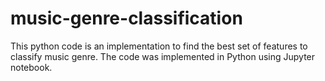 # music-genre-classification
This python code is an implementation to find the best set of features to classify music genre. The code was implemented in Python using Jupyter notebook.
